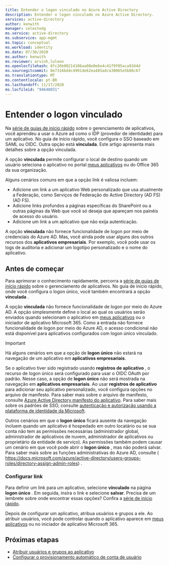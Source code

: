```yaml
---
title: Entender o logon vinculado no Azure Active Directory
description: Entender o logon vinculado no Azure Active Directory.
services: active-directory
author: kenwith
manager: celestedg
ms.service: active-directory
ms.subservice: app-mgmt
ms.topic: conceptual
ms.workload: identity
ms.date: 07/30/2020
ms.author: kenwith
ms.reviewer: arvinh,luleon
ms.openlocfilehash: 8fc26b00214106aa08e0e6e4c41f9f05aca9344d
ms.sourcegitcommit: 8e7316bd4c4991de62ea485adca30065e5b86c67
ms.translationtype: MT
ms.contentlocale: pt-BR
ms.lasthandoff: 11/17/2020
ms.locfileid: "94648031"
---
```

# <a name="understand-linked-sign-on"></a>Entender o logon vinculado

Na [série de guias de início rápido](view-applications-portal.md) sobre o gerenciamento de aplicativos, você aprendeu a usar o Azure ad como o IDP (provedor de identidade) para um aplicativo. No guia de início rápido, você configura o SSO baseado em SAML ou OIDC. Outra opção está **vinculada**. Este artigo apresenta mais detalhes sobre a opção vinculada.

A opção **vinculada** permite configurar o local de destino quando um usuário seleciona o aplicativo no portal [meus aplicativos](https://myapps.microsoft.com/) ou do Office 365 da sua organização.

Alguns cenários comuns em que a opção link é valiosa incluem:
- Adicione um link a um aplicativo Web personalizado que usa atualmente a Federação, como Serviços de Federação do Active Directory (AD FS) (AD FS).
- Adicione links profundos a páginas específicas do SharePoint ou a outras páginas da Web que você só deseja que apareçam nos painéis de acesso do usuário.
- Adicione um link a um aplicativo que não exija autenticação. 
 
 A opção **vinculada** não fornece funcionalidade de logon por meio de credenciais do Azure AD. Mas, você ainda pode usar alguns dos outros recursos dos **aplicativos empresariais**. Por exemplo, você pode usar os logs de auditoria e adicionar um logotipo personalizado e o nome do aplicativo.

## <a name="before-you-begin"></a>Antes de começar

Para aprimorar o conhecimento rapidamente, percorra a [série de guias de início rápido](view-applications-portal.md) sobre o gerenciamento de aplicativos. No guia de início rápido, onde você configura o logon único, você também encontrará a opção **vinculada** . 

A opção **vinculada** não fornece funcionalidade de logon por meio do Azure AD. A opção simplesmente define o local ao qual os usuários serão enviados quando selecionam o aplicativo em [meus aplicativos](https://myapps.microsoft.com/) ou o iniciador de aplicativo Microsoft 365.  Como a entrada não fornece funcionalidade de logon por meio do Azure AD, o acesso condicional não está disponível para aplicativos configurados com logon único vinculado.

> [!IMPORTANT] 
> Há alguns cenários em que a opção de **logon único** não estará na navegação de um aplicativo em **aplicativos empresariais**. 
>
> Se o aplicativo tiver sido registrado usando **registros de aplicativo** , o recurso de logon único será configurado para usar o OIDC OAuth por padrão. Nesse caso, a opção de **logon único** não será mostrada na navegação em **aplicativos empresariais**. Ao usar **registros de aplicativo** para adicionar seu aplicativo personalizado, você configura opções no arquivo de manifesto. Para saber mais sobre o arquivo de manifesto, consulte [Azure Active Directory manifesto do aplicativo](../develop/reference-app-manifest.md). Para saber mais sobre os padrões de SSO, consulte [autenticação e autorização usando a plataforma de identidade da Microsoft](../develop/authentication-vs-authorization.md#authentication-and-authorization-using-microsoft-identity-platform). 
>
> Outros cenários em que o **logon único** ficará ausente da navegação incluem quando um aplicativo é hospedado em outro locatário ou se sua conta não tem as permissões necessárias (administrador global, administrador de aplicativos de nuvem, administrador de aplicativos ou proprietário da entidade de serviço). As permissões também podem causar um cenário em que você pode abrir o **logon único** , mas não poderá salvar. Para saber mais sobre as funções administrativas do Azure AD, consulte ( https://docs.microsoft.com/azure/active-directory/users-groups-roles/directory-assign-admin-roles) .

### <a name="configure-link"></a>Configurar link

Para definir um link para um aplicativo, selecione **vinculado** na página **logon único** . Em seguida, insira o link e selecione **salvar**. Precisa de um lembrete sobre onde encontrar essas opções? Confira a [série de início rápido](view-applications-portal.md).
 
Depois de configurar um aplicativo, atribua usuários e grupos a ele. Ao atribuir usuários, você pode controlar quando o aplicativo aparece em [meus aplicativos](https://myapps.microsoft.com/) ou no iniciador de aplicativo Microsoft 365.

## <a name="next-steps"></a>Próximas etapas

- [Atribuir usuários e grupos ao aplicativo](./assign-user-or-group-access-portal.md)
- [Configurar o provisionamento automático de conta de usuário](../app-provisioning/configure-automatic-user-provisioning-portal.md)